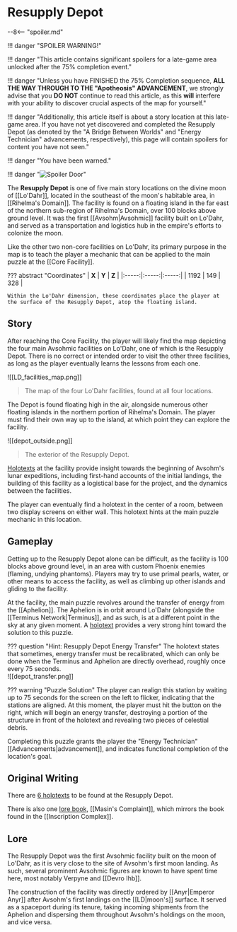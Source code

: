 # Resupply Depot

--8<-- "spoiler.md"

!!! danger "SPOILER WARNING!"

!!! danger "This article contains significant spoilers for a late-game area unlocked after the 75% completion event."

!!! danger "Unless you have FINISHED the 75% Completion sequence, **ALL THE WAY THROUGH TO THE "Apotheosis" ADVANCEMENT**, we strongly advise that you **DO NOT** continue to read this article, as this **will** interfere with your ability to discover crucial aspects of the map for yourself."

!!! danger "Additionally, this article itself is about a story location at this late-game area. If you have not yet discovered and completed the Resupply Depot (as denoted by the "A Bridge Between Worlds" and "Energy Technician" advancements, respectively), this page will contain spoilers for content you have not seen."

!!! danger "You have been warned."

!!! danger "![Spoiler Door](/assets/img/spoiler_door.png)"

The **Resupply Depot** is one of five main story locations on the divine moon of [[Lo'Dahr]], located in the southeast of the moon's habitable area, in [[Rihelma's Domain]]. The facility is found on a floating island in the far east of the northern sub-region of Rihelma's Domain, over 100 blocks above ground level. It was the first [[Avsohm|Avsohmic]] facility built on Lo'Dahr, and served as a transportation and logistics hub in the empire's efforts to colonize the moon.

Like the other two non-core facilities on Lo'Dahr, its primary purpose in the map is to teach the player a mechanic that can be applied to the main puzzle at the [[Core Facility]]. 

??? abstract "Coordinates"
    | **X** | **Y** | **Z** |
    |:-----:|:-----:|:-----:|
    |  1192 |  149  |  328  |

    Within the Lo'Dahr dimension, these coordinates place the player at the surface of the Resupply Depot, atop the floating island.

## Story
After reaching the Core Facility, the player will likely find the map depicting the four main Avsohmic facilities on Lo'Dahr, one of which is the Resupply Depot. There is no correct or intended order to visit the other three facilities, as long as the player eventually learns the lessons from each one. 

![[LD_facilities_map.png]]
> The map of the four Lo'Dahr facilities, found at all four locations.

The Depot is found floating high in the air, alongside numerous other floating islands in the northern portion of Rihelma's Domain. The player must find their own way up to the island, at which point they can explore the facility.

![[depot_outside.png]]
> The exterior of the Resupply Depot.

[Holotexts](/Story_and_Features/Holotexts/) at the facility provide insight towards the beginning of Avsohm's lunar expeditions, including first-hand accounts of the initial landings, the building of this facility as a logistical base for the project, and the dynamics between the facilities.

The player can eventually find a holotext in the center of a room, between two display screens on either wall. This holotext hints at the main puzzle mechanic in this location.

## Gameplay
Getting up to the Resupply Depot alone can be difficult, as the facility is 100 blocks above ground level, in an area with custom Phoenix enemies (flaming, undying phantoms). Players may try to use primal pearls, water, or other means to access the facility, as well as climbing up other islands and gliding to the facility.

At the facility, the main puzzle revolves around the transfer of energy from the [[Aphelion]]. The Aphelion is in orbit around Lo'Dahr (alongside the [[Terminus Network|Terminus]], and as such, is at a different point in the sky at any given moment. A [holotext](depot_transfer.md) provides a very strong hint toward the solution to this puzzle.

??? question "Hint: Resupply Depot Energy Transfer"
    The holotext states that sometimes, energy transfer must be recalibrated, which can only be done when the Terminus and Aphelion are directly overhead, roughly once every 75 seconds. <br>
    ![[depot_transfer.png]]

??? warning "Puzzle Solution"
    The player can realign this station by waiting up to 75 seconds for the screen on the left to flicker, indicating that the stations are aligned. At this moment, the player must hit the button on the right, which will begin an energy transfer, destroying a portion of the structure in front of the holotext and revealing two pieces of celestial debris.

Completing this puzzle grants the player the "Energy Technician" [[Advancements|advancement]], and indicates functional completion of the location's goal.

## Original Writing
There are [6 holotexts](/Story_and_Features/Holotexts/Post-75_Areas/Resupply_Depot/) to be found at the Resupply Depot.

There is also one [lore book](/Lore/Books/), [[Masin's Complaint]], which mirrors the book found in the [[Inscription Complex]].

## Lore
The Resupply Depot was the first Avsohmic facility built on the moon of Lo'Dahr, as it is very close to the site of Avsohm's first moon landing. As such, several prominent Avsohmic figures are known to have spent time here, most notably Verpyne and [[Devro Ihb]]. 

The construction of the facility was directly ordered by [[Anyr|Emperor Anyr]] after Avsohm's first landings on the [[LD|moon's]] surface. It served as a spaceport during its tenure, taking incoming shipments from the Aphelion and dispersing them throughout Avsohm's holdings on the moon, and vice versa.